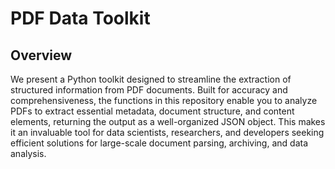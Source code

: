 # PDF Data Toolkit

## Overview

We present a Python toolkit designed to streamline the extraction of structured information from PDF documents. Built for accuracy and comprehensiveness, the functions in this repository enable you to analyze PDFs to extract essential metadata, document structure, and content elements, returning the output as a well-organized JSON object. This makes it an invaluable tool for data scientists, researchers, and developers seeking efficient solutions for large-scale document parsing, archiving, and data analysis.

